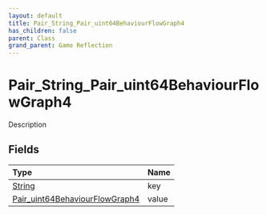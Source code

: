 ```yaml
---
layout: default
title: Pair_String_Pair_uint64BehaviourFlowGraph4
has_children: false
parent: Class
grand_parent: Game Reflection
---
```

# Pair_String_Pair_uint64BehaviourFlowGraph4
Description 

## Fields

| Type | Name |
|:----------|:--------------|
| [String](/riftbreaker-wiki/docs/game-reflection/components/string/) | key |
| [Pair_uint64BehaviourFlowGraph4](/riftbreaker-wiki/docs/game-reflection/classes/pair_uint64_behaviour_flow_graph4/) | value |

